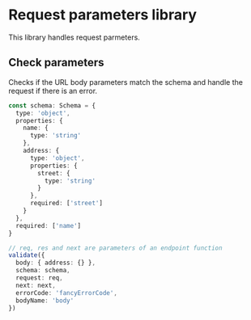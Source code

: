 # Request parameters library

This library handles request parmeters.

## Check parameters

Checks if the URL body parameters match the schema and handle the request if there is an error.

```ts
const schema: Schema = {
  type: 'object',
  properties: {
    name: {
      type: 'string'
    },
    address: {
      type: 'object',
      properties: {
        street: {
          type: 'string'
        }
      },
      required: ['street']
    }
  },
  required: ['name']
}

// req, res and next are parameters of an endpoint function
validate({
  body: { address: {} },
  schema: schema,
  request: req,
  next: next,
  errorCode: 'fancyErrorCode',
  bodyName: 'body'
})
```
